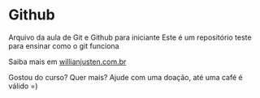 # Github

Arquivo da aula de Git e Github para iniciante
Este é um repositório teste para ensinar como o git funciona

Saiba mais em [willianjusten.com.br](http://willianjusten.com.br)

Gostou do curso? Quer mais? Ajude com uma doação, até uma café é válido =)
